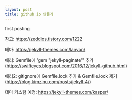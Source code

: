 ```yaml
---
layout: post
title: github io 만들기
---
```


<div class="message">
    first posting
</div>

참고: https://zeddios.tistory.com/1222

테마: https://jekyll-themes.com/lanyon/

에러: Gemfile에 'gem "jekyll-paginate"' 추가
(https://swifteyes.blogspot.com/2016/12/jekyll-github.html)

에러2: gitignore에 Gemfile.lock 추가 & Gemfile.lock 제거
(https://blog.kimzinu.com/posts/jekyll-4/)

테마 커스텀 예정: https://jekyll-themes.com/kasper/
